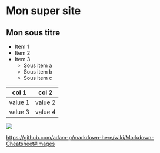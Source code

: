 # Mon super site
## Mon sous titre

- Item 1
- Item 2
- Item 3
    - Sous item a
    - Sous item b
    - Sous item c

|col 1  |col 2  |
--------|--------
|value 1|value 2|
|value 3|value 4|

<img src="Monimage.jpg"></img>

https://github.com/adam-p/markdown-here/wiki/Markdown-Cheatsheet#images
